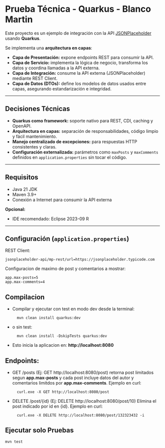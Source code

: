 # Prueba Técnica - Quarkus - Blanco Martin

Este proyecto es un ejemplo de integración con la API [JSONPlaceholder](https://jsonplaceholder.typicode.com) usando **Quarkus**.  

Se implementa una **arquitectura en capas**:

- **Capa de Presentación:** expone endpoints REST para consumir la API.  
- **Capa de Servicio:** implementa la lógica de negocio, transforma los datos y coordina llamadas a la API externa.  
- **Capa de Integración:** consume la API externa (JSONPlaceholder) mediante REST Client.  
- **Capa de Datos (DTOs):** define los modelos de datos usados entre capas, asegurando estandarización e integridad.

---

## Decisiones Técnicas

- **Quarkus como framework:** soporte nativo para REST, CDI, caching y OpenAPI.  
- **Arquitectura en capas:** separación de responsabilidades, código limpio y fácil mantenimiento.  
- **Manejo centralizado de excepciones:** para respuestas HTTP consistentes y claras.  
- **Configuración externalizada:** parámetros como `maxPosts` y `maxComments` definidos en `application.properties` sin tocar el código.

---

## Requisitos

- Java 21 JDK  
- Maven 3.9+  
- Conexión a Internet para consumir la API externa  

**Opcional:**  
- IDE recomendado: Eclipse 2023-09 R

---

## Configuración (`application.properties`)

REST Client:

	jsonplaceholder-api/mp-rest/url=https://jsonplaceholder.typicode.com

	
Configuracion de maximo de post y comentarios a mostrar:

	app.max-posts=5
	app.max-comments=4

## Compilacion

- Compilar y ejecutar con test en modo dev desde la terminal:
  
		mvn clean install quarkus:dev
  
- o sin test:

  		mvn clean install -DskipTests quarkus:dev

- Esto inicia la aplicacion en: **http://localhost:8080**


## Endpoints:
- GET /posts (Ej: GET http://localhost:8080/post)
	retorna post limitados segun **app.max-posts** y cada post incluye datos del autor y comentarios limitdos por **app.max-comments**. Ejemplo en curl:

		curl.exe -X GET http://localhost:8080/post
		
- DELETE /post/{id} (Ej: DELETE http://localhost:8080/post/10)
Elimina el post indicado por id en {id}. Ejemplo en curl:

		curl.exe -X DELETE http://localhost:8080/post/132323432 -i

## Ejecutar solo Pruebas
	mvn test
